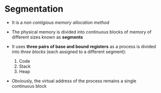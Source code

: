 # Segmentation

- It is a *non contigious memory allocation method*

- The physical memory is divided into *continuous* blocks of memory of different
sizes known as **segments**

- It uses **three pairs of base and bound registers** as a process is divided
into *three blocks* (each assigned to a different segment):
    1. Code
    2. Stack
    3. Heap

- Obviously, the virtual address of the process remains a single continuous block
